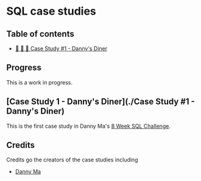 # SQL case studies

## Table of contents

- [🍣 🍛 🍜 Case Study #1 - Danny's Diner](#case-study-1---dannys-diner)

## Progress

This is a work in progress.

## [Case Study 1 - Danny's Diner](./Case Study #1 - Danny's Diner)

This is the first case study in Danny Ma's [8 Week SQL Challenge](https://8weeksqlchallenge.com/). 

## Credits

Credits go the creators of the case studies including

* [Danny Ma](https://www.linkedin.com/in/datawithdanny/)
